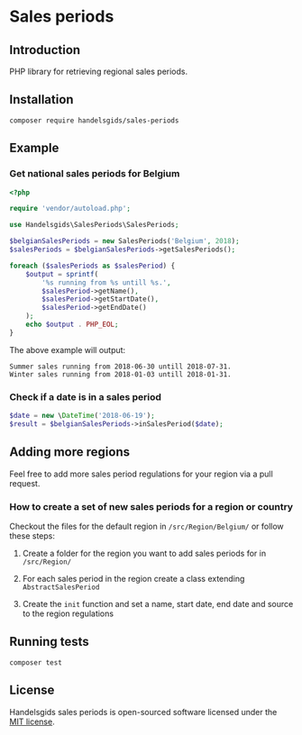 # Sales periods

## Introduction

PHP library for retrieving regional sales periods.

## Installation

    composer require handelsgids/sales-periods

## Example

### Get national sales periods for Belgium

```php
<?php

require 'vendor/autoload.php';

use Handelsgids\SalesPeriods\SalesPeriods;

$belgianSalesPeriods = new SalesPeriods('Belgium', 2018);
$salesPeriods = $belgianSalesPeriods->getSalesPeriods();

foreach ($salesPeriods as $salesPeriod) {
    $output = sprintf(
        '%s running from %s untill %s.',
        $salesPeriod->getName(),
        $salesPeriod->getStartDate(),
        $salesPeriod->getEndDate()
    );
    echo $output . PHP_EOL;
}
```

The above example will output:
```
Summer sales running from 2018-06-30 untill 2018-07-31.
Winter sales running from 2018-01-03 untill 2018-01-31.
```

### Check if a date is in a sales period

```php
$date = new \DateTime('2018-06-19');
$result = $belgianSalesPeriods->inSalesPeriod($date);
```

## Adding more regions

Feel free to add more sales period regulations for your region via a pull request.

### How to create a set of new sales periods for a region or country

Checkout the files for the default region in `/src/Region/Belgium/` or follow these steps:

1. Create a folder for the region you want to add sales periods for in `/src/Region/`

2. For each sales period in the region create a class extending `AbstractSalesPeriod`

3. Create the `init` function and set a name, start date, end date and source to the region regulations

## Running tests

```composer test```

## License

Handelsgids sales periods is open-sourced software licensed under the [MIT license](LICENSE).